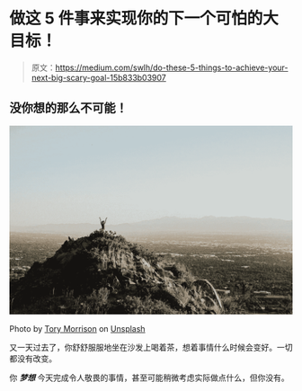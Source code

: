 # 做这 5 件事来实现你的下一个可怕的大目标！

> 原文：<https://medium.com/swlh/do-these-5-things-to-achieve-your-next-big-scary-goal-15b833b03907>

## 没你想的那么不可能！

![](img/99db4f9cad4e3d65174bfb4c86bae4a0.png)

Photo by [Tory Morrison](https://unsplash.com/photos/E0UKvm8rb8Q?utm_source=unsplash&utm_medium=referral&utm_content=creditCopyText) on [Unsplash](https://unsplash.com/search/photos/success?utm_source=unsplash&utm_medium=referral&utm_content=creditCopyText)

又一天过去了，你舒舒服服地坐在沙发上喝着茶，想着事情什么时候会变好。一切都没有改变。

你 ***梦想*** 今天完成令人敬畏的事情，甚至可能稍微考虑实际做点什么，但你没有。